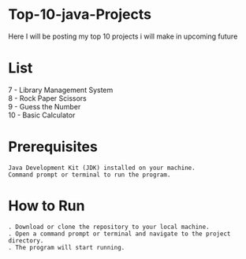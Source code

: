 # Top-10-java-Projects
Here I will be posting my top 10 projects i will make in upcoming future
# List
7 - Library Management System
<br>
8 - Rock Paper Scissors
<br>
9 - Guess the Number
<br>
10 - Basic Calculator

# Prerequisites

    Java Development Kit (JDK) installed on your machine.
    Command prompt or terminal to run the program.
    
   # How to Run
    . Download or clone the repository to your local machine.
    . Open a command prompt or terminal and navigate to the project directory.
    . The program will start running.
